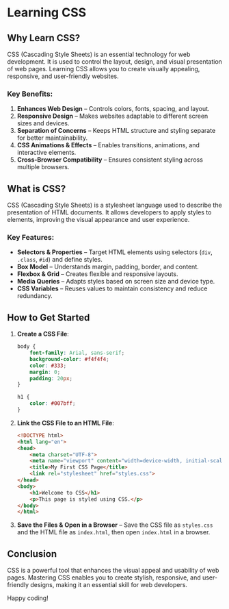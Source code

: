 # Learning CSS

## Why Learn CSS?

CSS (Cascading Style Sheets) is an essential technology for web development. It is used to control the layout, design, and visual presentation of web pages. Learning CSS allows you to create visually appealing, responsive, and user-friendly websites.

### Key Benefits:
1. **Enhances Web Design** – Controls colors, fonts, spacing, and layout.
2. **Responsive Design** – Makes websites adaptable to different screen sizes and devices.
3. **Separation of Concerns** – Keeps HTML structure and styling separate for better maintainability.
4. **CSS Animations & Effects** – Enables transitions, animations, and interactive elements.
5. **Cross-Browser Compatibility** – Ensures consistent styling across multiple browsers.

## What is CSS?

CSS (Cascading Style Sheets) is a stylesheet language used to describe the presentation of HTML documents. It allows developers to apply styles to elements, improving the visual appearance and user experience.

### Key Features:
- **Selectors & Properties** – Target HTML elements using selectors (`div`, `.class`, `#id`) and define styles.
- **Box Model** – Understands margin, padding, border, and content.
- **Flexbox & Grid** – Creates flexible and responsive layouts.
- **Media Queries** – Adapts styles based on screen size and device type.
- **CSS Variables** – Reuses values to maintain consistency and reduce redundancy.

## How to Get Started

1. **Create a CSS File**:
   ```css
   body {
       font-family: Arial, sans-serif;
       background-color: #f4f4f4;
       color: #333;
       margin: 0;
       padding: 20px;
   }

   h1 {
       color: #007bff;
   }
   ```

2. **Link the CSS File to an HTML File**:
   ```html
   <!DOCTYPE html>
   <html lang="en">
   <head>
       <meta charset="UTF-8">
       <meta name="viewport" content="width=device-width, initial-scale=1.0">
       <title>My First CSS Page</title>
       <link rel="stylesheet" href="styles.css">
   </head>
   <body>
       <h1>Welcome to CSS</h1>
       <p>This page is styled using CSS.</p>
   </body>
   </html>
   ```

3. **Save the Files & Open in a Browser** – Save the CSS file as `styles.css` and the HTML file as `index.html`, then open `index.html` in a browser.

## Conclusion

CSS is a powerful tool that enhances the visual appeal and usability of web pages. Mastering CSS enables you to create stylish, responsive, and user-friendly designs, making it an essential skill for web developers.

Happy coding!
